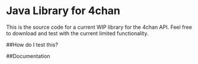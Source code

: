 # Java Library for 4chan

This is the source code for a current WIP library for the 4chan API. 
Feel free to download and test with the current limited functionality.

##How do I test this?

##Documentation
